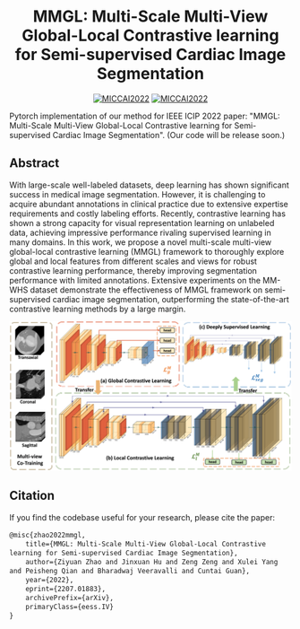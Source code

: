 

<div align="center">

# MMGL: Multi-Scale Multi-View Global-Local Contrastive learning for Semi-supervised Cardiac Image Segmentation

[![MICCAI2022](https://img.shields.io/badge/arXiv-2207.01883-blue)](https://arxiv.org/abs/2207.01883)
[![MICCAI2022](https://img.shields.io/badge/Conference-ICIP2022-green)](https://ieeexplore.ieee.org/document/9897591)



</div>

Pytorch implementation of our method for IEEE ICIP 2022 paper: "MMGL: Multi-Scale Multi-View Global-Local Contrastive learning for Semi-supervised Cardiac Image Segmentation". (Our code will be release soon.)

## Abstract
With large-scale well-labeled datasets, deep learning has shown significant success in medical image segmentation. However, it is challenging to acquire abundant annotations in clinical practice due to extensive expertise requirements and costly labeling efforts. Recently, contrastive learning has shown a strong capacity for visual representation learning on unlabeled data, achieving impressive performance rivaling supervised learning in many domains. In this work, we propose a novel multi-scale multi-view global-local contrastive learning (MMGL) framework to thoroughly explore global and local features from different scales and views for robust contrastive learning performance, thereby improving segmentation performance with limited annotations. Extensive experiments on the MM-WHS dataset demonstrate the effectiveness of MMGL framework on semi-supervised cardiac image segmentation, outperforming the state-of-the-art contrastive learning methods by a large margin.

<p align="center">
<img src="https://github.com/jacobzhaoziyuan/MMGL/blob/main/assets/archi_mmgl.png" width="800">
</p>







## Citation
If you find the codebase useful for your research, please cite the paper:
```
@misc{zhao2022mmgl,
    title={MMGL: Multi-Scale Multi-View Global-Local Contrastive learning for Semi-supervised Cardiac Image Segmentation},
    author={Ziyuan Zhao and Jinxuan Hu and Zeng Zeng and Xulei Yang and Peisheng Qian and Bharadwaj Veeravalli and Cuntai Guan},
    year={2022},
    eprint={2207.01883},
    archivePrefix={arXiv},
    primaryClass={eess.IV}
}

```
